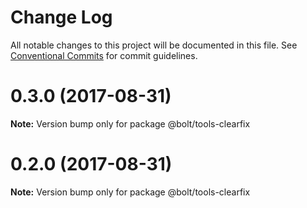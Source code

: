 # Change Log

All notable changes to this project will be documented in this file.
See [Conventional Commits](https://conventionalcommits.org) for commit guidelines.

<a name="0.3.0"></a>
# 0.3.0 (2017-08-31)




**Note:** Version bump only for package @bolt/tools-clearfix

<a name="0.2.0"></a>
# 0.2.0 (2017-08-31)




**Note:** Version bump only for package @bolt/tools-clearfix
